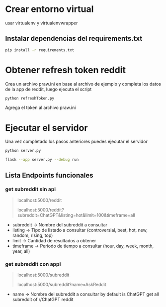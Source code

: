 # Crear entorno virtual
usar virtualenv y virtualenvwrapper
## Instalar dependencias del requirements.txt
```bash
pip install -r requirements.txt
```
# Obtener refresh token reddit
Crea un archivo praw.ini en base al archivo de ejemplo y completa los datos de la app de reddit, luego ejecuta el script
```bash
python refreshToken.py
```
Agrega el token al archivo praw.ini



# Ejecutar el servidor
Una vez completado los pasos anteriores puedes ejecutar el servidor
```bash
python server.py
```

```bash
flask --app server.py --debug run 
```
## Lista Endpoints funcionales

### get subreddit sin api
> localhost:5000/reddit
>
> localhost:5000/reddit?subreddit=ChatGPT&listing=hot&limit=100&timeframe=all

- subreddit -> Nombre del subreddit a consultar
- listing -> Tipo de listado a consultar (controversial, best, hot, new, random, rising, top)
- limit -> Cantidad de resultados a obtener
- timeframe -> Periodo de tiempo a consultar (hour, day, week, month, year, all)

### get subreddit con appi

> localhost:5000/subreddit
>
> localhost:5000/subreddit?name=AskReddit

- name -> Nombre del subreddit a consultar by default is ChatGPT
get all subreddit of r/ChatGPT reddit
